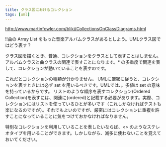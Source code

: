 ```yaml
---
title: クラス図におけるコレクション
tags: [uml]
---
```


http://www.martinfowler.com/bliki/CollectionsOnClassDiagrams.html

!!曲の Array List をもった音楽アルバムクラスがあるとしよう。UMLクラス図ではどう表す？

クラス図を描くとき、普通、コレクションをクラスとして表すことはしません。アルバムクラスと曲クラスの関連で表すことになります。* の多重度で関連を表して、コレクションが動いていることを表すのです。

これだとコレクションの種類が分かりません。
UMLに厳密に従うと、コレクションを表すときには必ず set を用いるべきです。UMLでは、。多値は set の意味を持っているからです。
リストのような順序を表すコレクション(Ordered Collection)を表すには、関連に{ordered}と記載する必要があります。実際、コレクションにはリストを使っているひとが多いです（これしかなければテストも楽になるのですが）。それでもよいのですが、厳密にはコレクションに重複を許すことになっていることに気をつけておかなければなりません。

特別なコレクションを利用していることを表したいならば、<<doubly linked list>> のようなステレオタイプを用いることができます。しかしながら、滅多に使わないことを覚えておいてください。
